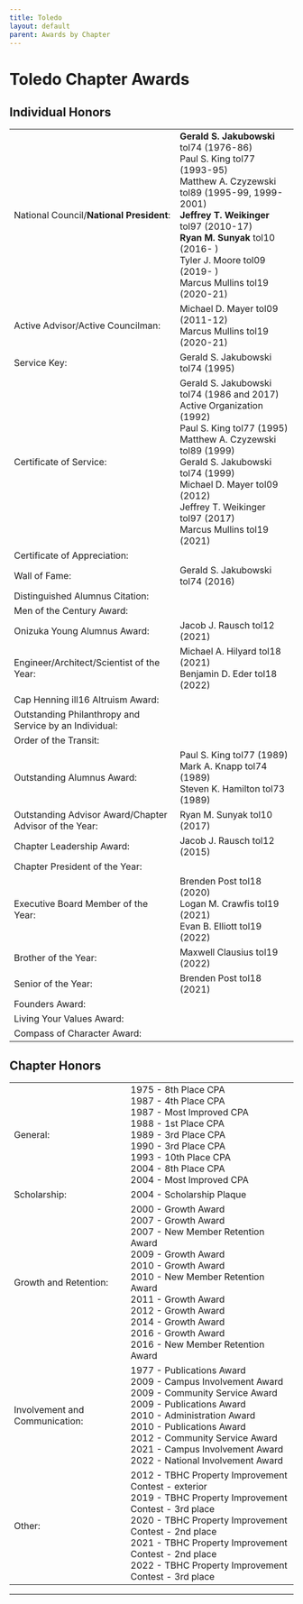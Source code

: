 ```yaml
---
title: Toledo
layout: default
parent: Awards by Chapter
---
```


<link rel="stylesheet" href="{{ '/assets/css/by_chapter.css' | relative_url }}">

# Toledo Chapter Awards

## Individual Honors

<table>
<tbody>

<tr>
<td>National Council/<b>National President</b>:</td>
<td><b>Gerald S. Jakubowski</b> tol74 (1976-86)
<br>Paul S. King tol77 (1993-95)
<br>Matthew A. Czyzewski tol89 (1995-99, 1999-2001)
<br><b>Jeffrey T. Weikinger</b> tol97 (2010-17)
<br><b>Ryan M. Sunyak</b> tol10 (2016- )
<br>Tyler J. Moore tol09 (2019- )
<br>Marcus Mullins tol19 (2020-21)
</td></tr>

<tr>
<td>Active Advisor/Active Councilman:</td>
<td>Michael D. Mayer tol09 (2011-12)
<br>Marcus Mullins tol19 (2020-21)
</td></tr>

<tr>
<td>Service Key:</td>
<td>Gerald S. Jakubowski tol74 (1995)
</td></tr>

<tr>
<td>Certificate of Service:</td>
<td>Gerald S. Jakubowski tol74 (1986 and 2017)
<br>Active Organization (1992)
<br>Paul S. King tol77 (1995)
<br>Matthew A. Czyzewski tol89 (1999)
<br>Gerald S. Jakubowski tol74 (1999)
<br>Michael D. Mayer tol09 (2012)
<br>Jeffrey T. Weikinger tol97 (2017)
<br>Marcus Mullins tol19 (2021)
</td></tr>

<tr>
<td>Certificate of Appreciation:</td>
<td>
</td></tr>

<tr>
<td>Wall of Fame:</td>
<td>Gerald S. Jakubowski tol74 (2016)
</td></tr>

<tr>
<td>Distinguished Alumnus Citation:</td>
<td>
</td></tr>

<tr>
<td>Men of the Century Award:</td>
<td> 
</td></tr>

<tr>
<td>Onizuka Young Alumnus Award:</td>
<td>Jacob J. Rausch tol12 (2021)
</td></tr>

<tr>
<td>Engineer/Architect/Scientist of the Year:</td>
<td>Michael A. Hilyard tol18 (2021)
<br>Benjamin D. Eder tol18 (2022)
</td></tr>

<tr>
<td>Cap Henning ill16 Altruism Award:</td>
<td>
</td></tr>

<tr>
<td>Outstanding Philanthropy and Service by an Individual:</td>
<td>
</td></tr>

<tr>
<td>Order of the Transit:</td>
<td>
</td></tr>

<tr>
<td>Outstanding Alumnus Award:</td>
<td>Paul S. King tol77 (1989)
<br>Mark A. Knapp tol74 (1989)
<br>Steven K. Hamilton tol73 (1989)
</td></tr>

<tr>
<td>Outstanding Advisor Award/Chapter Advisor of the Year:</td>
<td>Ryan M. Sunyak tol10 (2017)
</td></tr>

<tr>
<td>Chapter Leadership Award:</td>
<td>Jacob J. Rausch tol12 (2015)
</td></tr>

<tr>
<td>Chapter President of the Year:</td>
<td>
</td></tr>

<tr>
<td>Executive Board Member of the Year:</td>
<td>Brenden Post tol18 (2020)
<br>Logan M. Crawfis tol19 (2021)
<br>Evan B. Elliott tol19 (2022)
</td></tr>

<tr>
<td>Brother of the Year:</td>
<td>Maxwell Clausius tol19 (2022)
</td></tr>

<tr>
<td>Senior of the Year:</td>
<td>Brenden Post tol18 (2021)
</td></tr>

<tr>
<td>Founders Award:</td>
<td>
</td></tr>

<tr>
<td>Living Your Values Award:</td>
<td>
</td></tr>

<tr>
<td>Compass of Character Award:</td>
<td>
</td></tr>

</tbody>
</table>

## Chapter Honors

<table>
<tbody>

<tr>
<td>General:</td>
<td>1975 - 8th Place CPA
<br>1987 - 4th Place CPA
<br>1987 - Most Improved CPA
<br>1988 - 1st Place CPA
<br>1989 - 3rd Place CPA
<br>1990 - 3rd Place CPA
<br>1993 - 10th Place CPA
<br>2004 - 8th Place CPA
<br>2004 - Most Improved CPA
</td></tr>

<tr>
<td>Scholarship:</td>
<td>2004 - Scholarship Plaque
</td></tr>

<tr>
<td>Growth and Retention:</td>
<td>2000 - Growth Award
<br>2007 - Growth Award
<br>2007 - New Member Retention Award
<br>2009 - Growth Award
<br>2010 - Growth Award
<br>2010 - New Member Retention Award
<br>2011 - Growth Award
<br>2012 - Growth Award
<br>2014 - Growth Award
<br>2016 - Growth Award
<br>2016 - New Member Retention Award
</td></tr>

<tr>
<td>Involvement and Communication:</td>
<td>1977 - Publications Award
<br>2009 - Campus Involvement Award
<br>2009 - Community Service Award
<br>2009 - Publications Award
<br>2010 - Administration Award
<br>2010 - Publications Award
<br>2012 - Community Service Award
<br>2021 - Campus Involvement Award
<br>2022 - National Involvement Award
</td></tr>

<tr>
<td>Other:</td>
<td>2012 - TBHC Property Improvement Contest - exterior
<br>2019 - TBHC Property Improvement Contest - 3rd place
<br>2020 - TBHC Property Improvement Contest - 2nd place
<br>2021 - TBHC Property Improvement Contest - 2nd place
<br>2022 - TBHC Property Improvement Contest - 3rd place

</td></tr>

</tbody>
</table>

---
